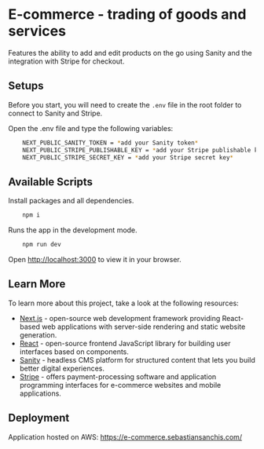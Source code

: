 # E-commerce - trading of goods and services

Features the ability to add and edit products on the go using Sanity and the integration with Stripe for checkout.

## Setups

Before you start, you will need to create the <code>.env</code> file in the root folder to connect to Sanity and Stripe.

Open the .env file and type the following variables:

```bash
    NEXT_PUBLIC_SANITY_TOKEN = *add your Sanity token*
    NEXT_PUBLIC_STRIPE_PUBLISHABLE_KEY = *add your Stripe publishable key*
    NEXT_PUBLIC_STRIPE_SECRET_KEY = *add your Stripe secret key*
```

## Available Scripts

Install packages and all dependencies.

```bash
    npm i
```

Runs the app in the development mode.

```bash
    npm run dev
```

Open [http://localhost:3000](http://localhost:3000) to view it in your browser.

## Learn More

To learn more about this project, take a look at the following resources:

- [Next.js](https://nextjs.org/) - open-source web development framework providing React-based web applications with server-side rendering and static website generation.
- [React](https://reactjs.org/) - open-source frontend JavaScript library for building user interfaces based on components.
- [Sanity](https://www.sanity.io/) - headless CMS platform for structured content that lets you build better digital experiences.
- [Stripe](https://stripe.com/) - offers payment-processing software and application programming interfaces for e-commerce websites and mobile applications.

## Deployment

Application hosted on AWS: https://e-commerce.sebastiansanchis.com/
